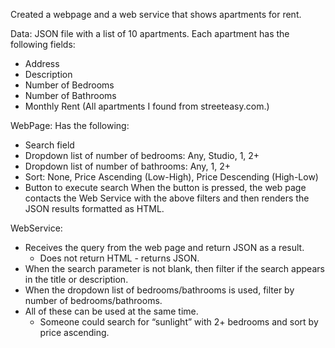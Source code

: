 Created a webpage and a web service that shows apartments for rent.

Data:
JSON file with a list of 10 apartments. Each apartment has the following fields:
- Address
- Description
- Number of Bedrooms
- Number of Bathrooms
- Monthly Rent
(All apartments I found from streeteasy.com.)

WebPage:
Has the following:
- Search field
- Dropdown list of number of bedrooms: Any, Studio, 1, 2+
- Dropdown list of number of bathrooms: Any, 1, 2+
- Sort: None, Price Ascending (Low-High), Price Descending (High-Low)
- Button to execute search
 When the button is pressed, the web page contacts the Web Service with the above filters and then renders the JSON results formatted as HTML.

WebService:
- Receives the query from the web page and return JSON as a result. 
    - Does not return HTML - returns JSON.
- When the search parameter is not blank, then filter if the search appears in the title or description.
- When the dropdown list of bedrooms/bathrooms is used, filter by number of bedrooms/bathrooms.
- All of these can be used at the same time. 
    - Someone could search for “sunlight” with 2+ bedrooms and sort by price ascending.
